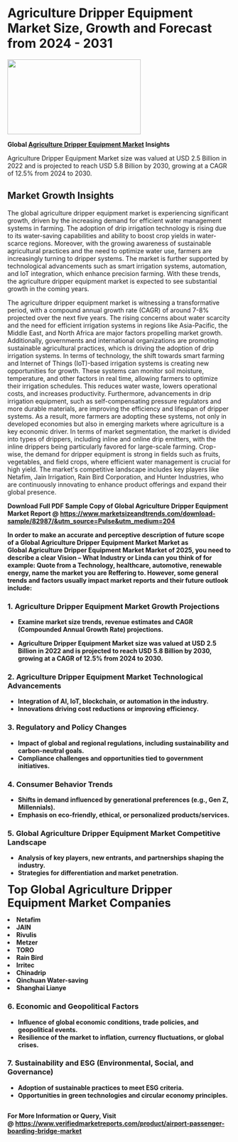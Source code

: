 <H1>Agriculture Dripper Equipment Market Size, Growth and Forecast from 2024 - 2031</H1><img class="aligncenter size-medium wp-image-584254" src="https://thirdeyenews.in/wp-content/uploads/2024/09/Global-Market-Research-300x168.jpeg" alt="" width="300" height="168" /><p><strong>Global&nbsp;<a href="https://www.marketsizeandtrends.com/download-sample/82987/&amp;utm_source=Pulse&amp;utm_medium=204">Agriculture Dripper Equipment Market</a> Insights</strong></p><p>Agriculture Dripper Equipment Market size was valued at USD 2.5 Billion in 2022 and is projected to reach USD 5.8 Billion by 2030, growing at a CAGR of 12.5% from 2024 to 2030.</p><p><h2>Market Growth Insights</h2> <p>The global agriculture dripper equipment market is experiencing significant growth, driven by the increasing demand for efficient water management systems in farming. The adoption of drip irrigation technology is rising due to its water-saving capabilities and ability to boost crop yields in water-scarce regions. Moreover, with the growing awareness of sustainable agricultural practices and the need to optimize water use, farmers are increasingly turning to dripper systems. The market is further supported by technological advancements such as smart irrigation systems, automation, and IoT integration, which enhance precision farming. With these trends, the agriculture dripper equipment market is expected to see substantial growth in the coming years.</p> <p><strong></strong></p> <p>The agriculture dripper equipment market is witnessing a transformative period, with a compound annual growth rate (CAGR) of around 7-8% projected over the next five years. The rising concerns about water scarcity and the need for efficient irrigation systems in regions like Asia-Pacific, the Middle East, and North Africa are major factors propelling market growth. Additionally, governments and international organizations are promoting sustainable agricultural practices, which is driving the adoption of drip irrigation systems. In terms of technology, the shift towards smart farming and Internet of Things (IoT)-based irrigation systems is creating new opportunities for growth. These systems can monitor soil moisture, temperature, and other factors in real time, allowing farmers to optimize their irrigation schedules. This reduces water waste, lowers operational costs, and increases productivity. Furthermore, advancements in drip irrigation equipment, such as self-compensating pressure regulators and more durable materials, are improving the efficiency and lifespan of dripper systems. As a result, more farmers are adopting these systems, not only in developed economies but also in emerging markets where agriculture is a key economic driver. In terms of market segmentation, the market is divided into types of drippers, including inline and online drip emitters, with the inline drippers being particularly favored for large-scale farming. Crop-wise, the demand for dripper equipment is strong in fields such as fruits, vegetables, and field crops, where efficient water management is crucial for high yield. The market's competitive landscape includes key players like Netafim, Jain Irrigation, Rain Bird Corporation, and Hunter Industries, who are continuously innovating to enhance product offerings and expand their global presence. <p><strong></p><p><span class=""><strong>Download Full PDF Sample Copy of Global Agriculture Dripper Equipment Market Report</strong> @ <a href="https://www.marketsizeandtrends.com/download-sample/82987/&amp;utm_source=Pulse&amp;utm_medium=204" target="_blank">https://www.marketsizeandtrends.com/download-sample/82987/&amp;utm_source=Pulse&amp;utm_medium=204</a></span></p><p>In order to make an accurate and perceptive description of future scope of a Global&nbsp;Agriculture Dripper Equipment Market Market as Global&nbsp;Agriculture Dripper Equipment Market Market of 2025, you need to describe a clear Vision &ndash; What Industry or Linda can you think of for example: Quote from a Technology, healthcare, automotive, renewable energy, name the market you are Reffering to. However, some general trends and factors usually impact market reports and their future outlook include:</p><h3>1.&nbsp;<strong>Agriculture Dripper Equipment Market Growth Projections</strong></h3><ul><li>Examine market size trends, revenue estimates and CAGR (Compounded Annual Growth Rate) projections.</li><li><p>Agriculture Dripper Equipment Market size was valued at USD 2.5 Billion in 2022 and is projected to reach USD 5.8 Billion by 2030, growing at a CAGR of 12.5% from 2024 to 2030.</p></li></ul><h3>2.&nbsp;<strong>Agriculture Dripper Equipment Market Technological Advancements</strong></h3><ul><li>Integration of AI, IoT, blockchain, or automation in the industry.</li><li>Innovations driving cost reductions or improving efficiency.</li></ul><h3>3.&nbsp;<strong>Regulatory and Policy Changes</strong></h3><ul><li>Impact of global and regional regulations, including sustainability and carbon-neutral goals.</li><li>Compliance challenges and opportunities tied to government initiatives.</li></ul><h3>4.&nbsp;<strong>Consumer Behavior Trends</strong></h3><ul><li>Shifts in demand influenced by generational preferences (e.g., Gen Z, Millennials).</li><li>Emphasis on eco-friendly, ethical, or personalized products/services.</li></ul><h3>5.&nbsp;<strong>Global Agriculture Dripper Equipment Market Competitive Landscape</strong></h3><ul><li>Analysis of key players, new entrants, and partnerships shaping the industry.</li><li>Strategies for differentiation and market penetration.</li></ul><p data-pm-slice="1 1 []"><span style="color: inherit; font-family: inherit; font-size: 25px;">Top Global Agriculture Dripper Equipment Market Companies</span></p><div class="" data-test-id=""><p><li>Netafim</li><li> JAIN</li><li> Rivulis</li><li> Metzer</li><li> TORO</li><li> Rain Bird</li><li> Irritec</li><li> Chinadrip</li><li> Qinchuan Water-saving</li><li> Shanghai Lianye</li></p></div><h3>6.&nbsp;<strong>Economic and Geopolitical Factors</strong></h3><ul><li>Influence of global economic conditions, trade policies, and geopolitical events.</li><li>Resilience of the market to inflation, currency fluctuations, or global crises.</li></ul><h3>7.&nbsp;<strong>Sustainability and ESG (Environmental, Social, and Governance)</strong></h3><ul><li>Adoption of sustainable practices to meet ESG criteria.</li><li>Opportunities in green technologies and circular economy principles.</li></ul><h2><strong style="font-size: 14px;">For More Information or Query, Visit @&nbsp;</strong><a style="background-color: #ffffff; font-size: 14px;" href="https://www.marketsizeandtrends.com/report/agriculture-dripper-equipment-market/" target="_blank">https://www.verifiedmarketreports.com/product/airport-passenger-boarding-bridge-market</a></h2>
